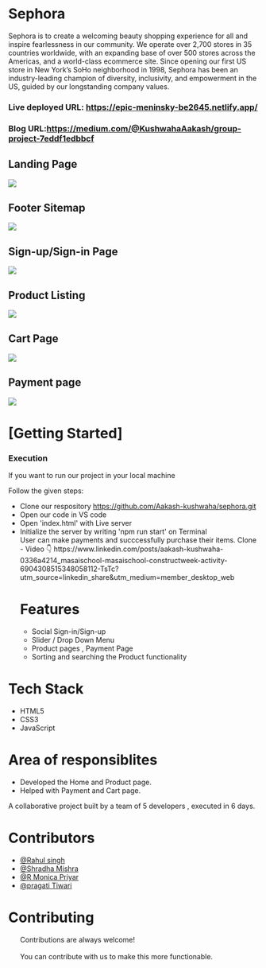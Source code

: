 <h1>Sephora</h1>
 Sephora is to create a welcoming beauty shopping experience for all and inspire fearlessness in our community.
We operate over 2,700 stores in 35 countries worldwide, with an expanding base of over 500 stores across the Americas, and a world-class ecommerce site. Since opening our first US store in New York’s SoHo neighborhood in 1998, Sephora has been an industry-leading champion of diversity, inclusivity, and empowerment in the US, guided by our longstanding company values.



### Live deployed URL: https://epic-meninsky-be2645.netlify.app/

### Blog URL:https://medium.com/@KushwahaAakash/group-project-7eddf1edbbcf


 <h2>Landing Page</h2>
    <img src="https://boutique.humbleandrich.com/wp-content/uploads/2019/04/Sephora.jpg" />
    <h2>Footer Sitemap</h2>
     <img src="https://i0.wp.com/blog.optimalworkshop.com/wp-content/uploads/2019/03/sephora-US-footer.png?w=900&ssl=1" />
  <h2>Sign-up/Sign-in Page</h2>
    <img src="https://user-images.githubusercontent.com/93313435/165320378-08fd44db-504b-466b-8dcb-cd938073a090.png" />
       <h2>Product Listing</h2>
    <img src="https://wwd.com/wp-content/uploads/2017/08/sephora-community-chat2.jpg" />
        <h2>Cart Page</h2>
    <img src="https://843103.smushcdn.com/1762175/wp-content/uploads/2021/09/Sephora@2x-1.jpg?lossy=1&strip=1&webp=0" />
      <h2>Payment page</h2>
    <img src="https://planetexpress.com/wp-content/uploads/2019/06/3Sephora-cart-1024x599.png" />
    <h1>[Getting Started]</h1>
    <h3>Execution</h3>
    <p>If you want to run our project in your local machine</p>
    <p>Follow the given steps:</p>
    <ul>
        <li>Clone our respository <a href="https://github.com/Aakash-kushwaha/sephora.git">https://github.com/Aakash-kushwaha/sephora.git</a></li>
        <li>Open our code in VS code</li>
        <li>Open 'index.html' with Live server</li>
        <li>Initialize the server by writing 'npm run start' on Terminal</li>
  User can make payments and succcessfully purchase their items.
Clone - Video 👇 
https://www.linkedin.com/posts/aakash-kushwaha-0336a4214_masaischool-masaischool-constructweek-activity-6904308515348058112-TsTc?utm_source=linkedin_share&utm_medium=member_desktop_web
  
 <h1>Features</h1>
<ul>
 <li>Social Sign-in/Sign-up</li>
 <li>Slider / Drop Down Menu</li>
 <li>Product pages , Payment Page</li>
 <li>Sorting and searching the Product functionality</li>
 </ul>
    </ul>
        <h1>Tech Stack</h1>
    <ul>
        <li>HTML5</li>
        <li>CSS3</li>
        <li>JavaScript</li>      
    </ul>
    
   <h1>Area of responsiblites</h1> 
  <ul>
 <li>Developed the Home and Product page.</li>
 <li>Helped with Payment and Cart page.</li>
 </ul>
 
 A collaborative project built by a team of 5 developers , executed in 6 days.
    
    
    
   <h1>Contributors</h1>
    <ul>
        <li><a href="#">@Rahul singh</a></li>
        <li><a href="#">@Shradha Mishra</a></li>
        <li> <a href="#">@R Monica Priyar</a> </li>
        <li><a href="#">@pragati Tiwari</a></li>
    </ul>
       <h1>Contributing</h1>
    <ul>
        Contributions are always welcome!<br><br>
        You can contribute with us to make this more functionable.
    </ul>
   
  

  




